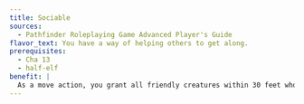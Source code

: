 ```yaml
---
title: Sociable
sources:
  - Pathfinder Roleplaying Game Advanced Player's Guide
flavor_text: You have a way of helping others to get along.
prerequisites:
  - Cha 13
  - half-elf
benefit: |
  As a move action, you grant all friendly creatures within 30 feet who can see or hear you (including yourself) a +2 bonus on [Diplomacy](/skills/diplomacy/) checks for a number of rounds equal to your Charisma modifier (minimum 1 round).
---
```


